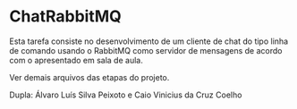 # ChatRabbitMQ

Esta tarefa consiste no desenvolvimento de um cliente de chat do tipo linha de comando usando o RabbitMQ como servidor de mensagens de acordo com o apresentado em sala de aula.

Ver demais arquivos das etapas do projeto.

Dupla: Álvaro Luís Silva Peixoto e Caio Vinicius da Cruz Coelho
